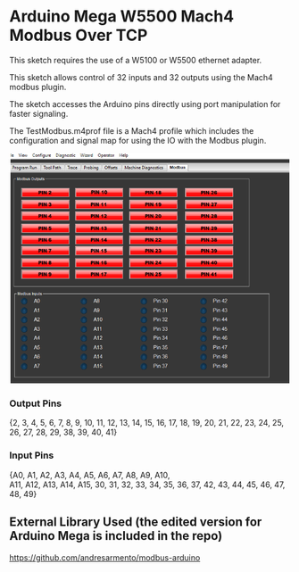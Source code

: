 # Arduino Mega W5500 Mach4 Modbus Over TCP

This sketch requires the use of a W5100 or W5500 ethernet adapter.

This sketch allows control of 32 inputs and 32 outputs using the Mach4 modbus plugin. 

The sketch accesses the Arduino pins directly using port manipulation for faster signaling. 

The TestModbus.m4prof file is a Mach4 profile which includes the configuration and signal map for using the IO with the Modbus plugin.

<p align="center">
  <img src="/img/Mach4Modbus.PNG" width="500"/>
</p>

### Output Pins
{2, 3, 4, 5, 6, 7, 8, 9, 10, 11, 12, 13, 
 14, 15, 16, 17, 18, 19, 20, 21, 22, 23, 
 24, 25, 26, 27, 28, 29, 38, 39, 40, 41}
 
### Input Pins
{A0, A1, A2, A3, A4, A5, A6, A7, A8, A9, A10,  
 A11, A12, A13, A14, A15, 30, 31, 32, 33, 34, 
 35, 36, 37, 42, 43, 44, 45, 46, 47, 48, 49}

## External Library Used (the edited version for Arduino Mega is included in the repo)
https://github.com/andresarmento/modbus-arduino
